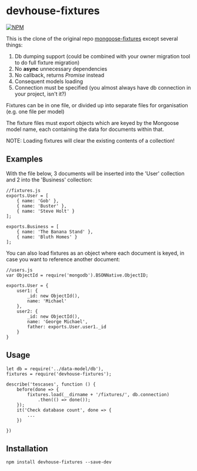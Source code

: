 devhouse-fixtures
=================

[![NPM](https://nodei.co/npm/devhouse-fixtures.svg?downloads=true&downloadRank=true)](https://www.npmjs.com/package/devhouse-fixtures)&nbsp;&nbsp;


This is the clone of the original repo [mongoose-fixtures](https://github.com/powmedia/mongoose-fixtures) except several things:

1. Db dumping support (could be combined with your owner migration tool to do full fixture migration)
2. No __async__ unnecessary dependencies
3. No callback, returns _Promise_ instead
4. Consequent models loading
5. Connection must be specified (you almost always have db connection in your project, isn't it?)


Fixtures can be in one file, or divided up into separate files for organisation
(e.g. one file per model)

The fixture files must export objects which are keyed by the Mongoose model name, each
containing the data for documents within that.

NOTE: Loading fixtures will clear the existing contents of a collection!


Examples
------
With the file below, 3 documents will be inserted into the 'User' collection and 2 into the 'Business' collection:

    //fixtures.js
    exports.User = [
        { name: 'Gob' },
        { name: 'Buster' },
        { name: 'Steve Holt' }
    ];

    exports.Business = [
        { name: 'The Banana Stand' },
        { name: 'Bluth Homes' }
    ];


You can also load fixtures as an object where each document is keyed, in case you want to reference another document:

    //users.js
    var ObjectId = require('mongodb').BSONNative.ObjectID;

    exports.User = {
        user1: {
            _id: new ObjectId(),
            name: 'Michael'
        },
        user2: {
            _id: new ObjectId(),
            name: 'George Michael',
            father: exports.User.user1._id
        }
    }


Usage
-----
    
    let db = require('../data-model/db'),
    fixtures = require('devhouse-fixtures');
    
    describe('tescases', function () {
        before(done => {
            fixtures.load(__dirname + '/fixtures/', db.connection)
                .then(() => done());
        });
        it('Check database count', done => {
            ...
        })

    })


Installation
------------
    
    npm install devhouse-fixtures --save-dev
